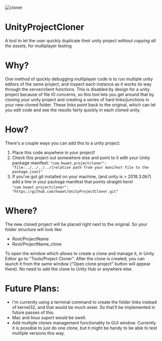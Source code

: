![cloner](https://user-images.githubusercontent.com/30280876/48310703-37780100-e561-11e8-8319-0ecbaeb8c8e4.gif)
# UnityProjectCloner
A tool to let the user quickly duplicate their unity project *without copying all the assets*, for multiplayer testing

# Why?
One method of quickly debugging multiplayer code is to run multiple unity editors of the same project, and inspect each instance as it works its way through the server/client functions. This is disabled by design for a unity project because of file IO concerns, so this tool lets you get around that by cloning your unity project and creating a series of hard links/junctions in your new cloned folder. These links point back to the original, which can let you edit code and see the results fairly quickly in each cloned unity.

# How?
There's a couple ways you can add this to a unity project:
1. Place this code anywhere in your project!
2. Check this project out somewhere else and point to it with your Unity package manifest:
```"com.hwaet.projectcloner":  "file:../../../../[relative path from your manifest file to the package.json]"```
3. If you've got git installed on your machine, (and unity is > 2018.3.0b7) add a line in your package manifest that points straight here!
```"com.hwaet.projectcloner": "https://github.com/hwaet/UnityProjectCloner.git"```

# Where?
The new cloned project will be placed right next to the original. So your folder structure will look like:
- Root/ProjectName
- Root/ProjectName_clone

To open the window which allows to create a clone and manage it, in Unity Editor go to "Tools/Project Cloner". After the clone is created, you can launch it from the same window ("Open clone project" button will appear there). No need to add the clone to Unity Hub or anywhere else.

# Future Plans:
- I'm currently using a terminal command to create the folder links instead of kernel32, and that would be much wiser. So that'll be implemented in future passes of this.
- Mac and linux suport would be swell.
- Add multiple clones management functionality to GUI window. Currently it is possible to just do one clone, but it might be handy to be able to test multiple versions this way.
